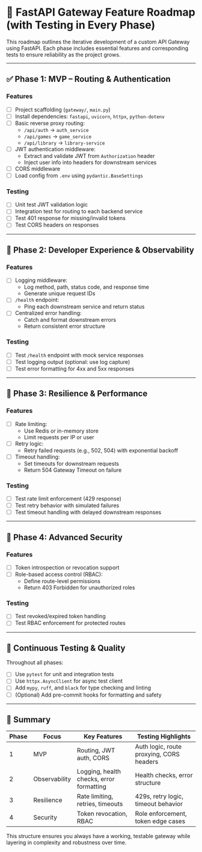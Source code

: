 # 🚪 FastAPI Gateway Feature Roadmap (with Testing in Every Phase)

This roadmap outlines the iterative development of a custom API Gateway using FastAPI. Each phase includes essential features and corresponding tests to ensure reliability as the project grows.

---

## ✅ Phase 1: MVP – Routing & Authentication

### Features

- [ ] Project scaffolding (`gateway/`, `main.py`)
- [ ] Install dependencies: `fastapi`, `uvicorn`, `httpx`, `python-dotenv`
- [ ] Basic reverse proxy routing:
  - `/api/auth` → `auth_service`
  - `/api/games` → `game_service`
  - `/api/library` → `library-service`
- [ ] JWT authentication middleware:
  - Extract and validate JWT from `Authorization` header
  - Inject user info into headers for downstream services
- [ ] CORS middleware
- [ ] Load config from `.env` using `pydantic.BaseSettings`

### Testing

- [ ] Unit test JWT validation logic
- [ ] Integration test for routing to each backend service
- [ ] Test 401 response for missing/invalid tokens
- [ ] Test CORS headers on responses

---

## 🔧 Phase 2: Developer Experience & Observability

### Features

- [ ] Logging middleware:
  - Log method, path, status code, and response time
  - Generate unique request IDs
- [ ] `/health` endpoint:
  - Ping each downstream service and return status
- [ ] Centralized error handling:
  - Catch and format downstream errors
  - Return consistent error structure

### Testing

- [ ] Test `/health` endpoint with mock service responses
- [ ] Test logging output (optional: use log capture)
- [ ] Test error formatting for 4xx and 5xx responses

---

## 🚦 Phase 3: Resilience & Performance

### Features

- [ ] Rate limiting:
  - Use Redis or in-memory store
  - Limit requests per IP or user
- [ ] Retry logic:
  - Retry failed requests (e.g., 502, 504) with exponential backoff
- [ ] Timeout handling:
  - Set timeouts for downstream requests
  - Return 504 Gateway Timeout on failure

### Testing

- [ ] Test rate limit enforcement (429 response)
- [ ] Test retry behavior with simulated failures
- [ ] Test timeout handling with delayed downstream responses

---

## 🔐 Phase 4: Advanced Security

### Features

- [ ] Token introspection or revocation support
- [ ] Role-based access control (RBAC):
  - Define route-level permissions
  - Return 403 Forbidden for unauthorized roles

### Testing

- [ ] Test revoked/expired token handling
- [ ] Test RBAC enforcement for protected routes

---

## 🧪 Continuous Testing & Quality

Throughout all phases:

- [ ] Use `pytest` for unit and integration tests
- [ ] Use `httpx.AsyncClient` for async test client
- [ ] Add `mypy`, `ruff`, and `black` for type checking and linting
- [ ] (Optional) Add pre-commit hooks for formatting and safety

---

## 🧭 Summary

| Phase | Focus         | Key Features                             | Testing Highlights                       |
| ----- | ------------- | ---------------------------------------- | ---------------------------------------- |
| 1     | MVP           | Routing, JWT auth, CORS                  | Auth logic, route proxying, CORS headers |
| 2     | Observability | Logging, health checks, error formatting | Health checks, error structure           |
| 3     | Resilience    | Rate limiting, retries, timeouts         | 429s, retry logic, timeout behavior      |
| 4     | Security      | Token revocation, RBAC                   | Role enforcement, token edge cases       |

This structure ensures you always have a working, testable gateway while layering in complexity and robustness over time.
